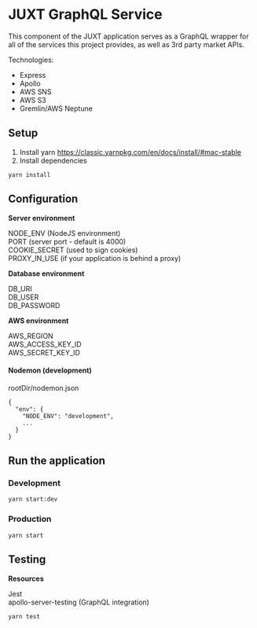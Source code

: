 # JUXT GraphQL Service

This component of the JUXT application serves as a GraphQL wrapper for all of the services this project provides, as well as 3rd party market APIs.

Technologies:

- Express
- Apollo
- AWS SNS
- AWS S3
- Gremlin/AWS Neptune

## Setup

1. Install yarn https://classic.yarnpkg.com/en/docs/install/#mac-stable
2. Install dependencies

```
yarn install
```

## Configuration

**Server environment**

NODE_ENV (NodeJS environment)\
PORT (server port - default is 4000)\
COOKIE_SECRET (used to sign cookies)\
PROXY_IN_USE (if your application is behind a proxy)

**Database environment**

DB_URI\
DB_USER\
DB_PASSWORD

**AWS environment**

AWS_REGION\
AWS_ACCESS_KEY_ID\
AWS_SECRET_KEY_ID

#### Nodemon (development)

rootDir/nodemon.json

```
{
  "env": {
    "NODE_ENV": "development",
    ...
  }
}
```

## Run the application

### Development

```
yarn start:dev
```

### Production

```
yarn start
```

## Testing

**Resources**

Jest\
apollo-server-testing (GraphQL integration)

```
yarn test
```
